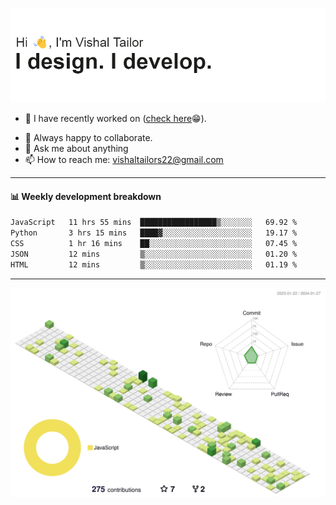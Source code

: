 ![Hi, I'm Vishal Tailor. I design. I develop.](https://github.com/vishaltailors/vishaltailors/blob/main/header.png?raw=true)

- 🔭 I have recently worked on ([check here](https://vishaltailor.com)😁).
<!-- - 🎦 Currently watching: JavaScript: The Hard Parts By Will Sentance. -->
- 👯 Always happy to collaborate.
- 💬 Ask me about anything
- 📫 How to reach me: <a href="mailto:vishaltailors22@gmail.com">vishaltailors22@gmail.com</a>

<hr /> 
<h4>📊 Weekly development breakdown</h4>
<!--START_SECTION:waka-->

```txt
JavaScript   11 hrs 55 mins  █████████████████▒░░░░░░░   69.92 %
Python       3 hrs 15 mins   ████▓░░░░░░░░░░░░░░░░░░░░   19.17 %
CSS          1 hr 16 mins    ██░░░░░░░░░░░░░░░░░░░░░░░   07.45 %
JSON         12 mins         ▒░░░░░░░░░░░░░░░░░░░░░░░░   01.20 %
HTML         12 mins         ▒░░░░░░░░░░░░░░░░░░░░░░░░   01.19 %
```

<!--END_SECTION:waka-->
<hr /> 

![](./profile-3d-contrib/profile-green-animate.svg)
